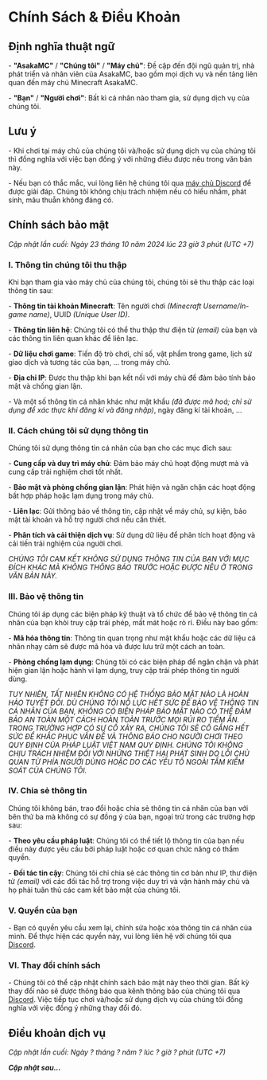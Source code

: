 # Chính Sách & Điều Khoản

## Định nghĩa thuật ngữ

&#x20;\- **"AsakaMC"** / **"Chúng tôi"** / **"Máy chủ"**: Đề cập đến đội ngũ quản trị, nhà phát triển và nhân viên của AsakaMC, bao gồm mọi dịch vụ và nền tảng liên quan đến máy chủ Minecraft AsakaMC.

&#x20;\- **"Bạn"** / **"Người chơi"**: Bất kì cá nhân nào tham gia, sử dụng dịch vụ của chúng tôi.

## Lưu ý

&#x20;\- Khi chơi tại máy chủ của chúng tôi và/hoặc sử dụng dịch vụ của chúng tôi thì đồng nghĩa với việc bạn đồng ý với những điều được nêu trong văn bản này.&#x20;

&#x20;\- Nếu bạn có thắc mắc, vui lòng liên hệ chúng tôi qua [máy chủ Discord](../) để được giải đáp. Chúng tôi không chịu trách nhiệm nếu có hiểu nhầm, phát sinh, mâu thuẫn không đáng có.

## Chính sách bảo mật

_Cập nhật lần cuối: Ngày 23 tháng 10 năm 2024 lúc 23 giờ 3 phút (UTC +7)_

### I. Thông tin chúng tôi thu thập

Khi bạn tham gia vào máy chủ của chúng tôi, chúng tôi sẽ thu thập các loại thông tin sau:

&#x20;\- **Thông tin tài khoản Minecraft**: Tên người chơi _(Minecraft Username/In-game name)_, UUID _(Unique User ID)_.

&#x20;\- **Thông tin liên hệ**: Chúng tôi có thể thu thập thư điện tử _(email)_ của bạn và các thông tin liên quan khác để liên lạc.

&#x20;\- **Dữ liệu chơi game**: Tiến độ trò chơi, chỉ số, vật phẩm trong game, lịch sử giao dịch và tương tác của bạn, ... trong máy chủ.

&#x20;\- **Địa chỉ IP**: Được thu thập khi bạn kết nối với máy chủ để đảm bảo tính bảo mật và chống gian lận.

&#x20;\- Và một số thông tin cá nhân khác như mật khẩu _(đã được mã hoá; chỉ sử dụng để xác thực khi đăng kí và đăng nhập)_, ngày đăng kí tài khoản, ...

### II. Cách chúng tôi sử dụng thông tin

Chúng tôi sử dụng thông tin cá nhân của bạn cho các mục đích sau:

&#x20;\- **Cung cấp và duy trì máy chủ**: Đảm bảo máy chủ hoạt động mượt mà và cung cấp trải nghiệm chơi tốt nhất.

&#x20;\- **Bảo mật và phòng chống gian lận**: Phát hiện và ngăn chặn các hoạt động bất hợp pháp hoặc lạm dụng trong máy chủ.

&#x20;\- **Liên lạc**: Gửi thông báo về thông tin, cập nhật về máy chủ, sự kiện, bảo mật tài khoản và hỗ trợ người chơi nếu cần thiết.

&#x20;\- **Phân tích và cải thiện dịch vụ**: Sử dụng dữ liệu để phân tích hoạt động và cải tiến trải nghiệm của người chơi.

_CHÚNG TÔI CAM KẾT KHÔNG SỬ DỤNG THÔNG TIN CỦA BẠN VỚI MỤC ĐÍCH KHÁC MÀ KHÔNG THÔNG BÁO TRƯỚC HOẶC ĐƯỢC NÊU Ở TRONG VĂN BẢN NÀY._

### III. Bảo vệ thông tin

Chúng tôi áp dụng các biện pháp kỹ thuật và tổ chức để bảo vệ thông tin cá nhân của bạn khỏi truy cập trái phép, mất mát hoặc rò rỉ. Điều này bao gồm:

&#x20;\- **Mã hóa thông tin**: Thông tin quan trọng như mật khẩu hoặc các dữ liệu cá nhân nhạy cảm sẽ được mã hóa và được lưu trữ một cách an toàn.

&#x20;\- **Phòng chống lạm dụng**: Chúng tôi có các biện pháp để ngăn chặn và phát hiện gian lận hoặc hành vi lạm dụng, truy cập trái phép thông tin người dùng.

_TUY NHIÊN, TẤT NHIÊN KHÔNG CÓ HỆ THỐNG BẢO MẬT NÀO LÀ HOÀN HẢO TUYỆT ĐỐI. DÙ CHÚNG TÔI NỖ LỰC HẾT SỨC ĐỂ BẢO VỆ THÔNG TIN CÁ NHÂN CỦA BẠN, KHÔNG CÓ BIỆN PHÁP BẢO MẬT NÀO CÓ THỂ ĐẢM BẢO AN TOÀN MỘT CÁCH HOÀN TOÀN TRƯỚC MỌI RỦI RO TIỀM ẨN. TRONG TRƯỜNG HỢP CÓ SỰ CỐ XẢY RA, CHÚNG TÔI SẼ CỐ GẮNG HẾT SỨC ĐỂ KHẮC PHỤC VẤN ĐỀ VÀ THÔNG BÁO CHO NGƯỜI CHƠI THEO QUY ĐỊNH CỦA PHÁP LUẬT VIỆT NAM QUY ĐỊNH. CHÚNG TÔI KHÔNG CHỊU TRÁCH NHIỆM ĐỐI VỚI NHỮNG THIỆT HẠI PHÁT SINH DO LỖI CHỦ QUAN TỪ PHÍA NGƯỜI DÙNG HOẶC DO CÁC YẾU TỐ NGOÀI TẦM KIỂM SOÁT CỦA CHÚNG TÔI._

### IV. Chia sẻ thông tin

Chúng tôi không bán, trao đổi hoặc chia sẻ thông tin cá nhân của bạn với bên thứ ba mà không có sự đồng ý của bạn, ngoại trừ trong các trường hợp sau:

&#x20;\- **Theo yêu cầu pháp luật**: Chúng tôi có thể tiết lộ thông tin của bạn nếu điều này được yêu cầu bởi pháp luật hoặc cơ quan chức năng có thẩm quyền.

&#x20;\- **Đối tác tin cậy**: Chúng tôi chỉ chia sẻ các thông tin cơ bản như IP, thư điện tử _(email)_ với các đối tác hỗ trợ trong việc duy trì và vận hành máy chủ và họ phải tuân thủ các cam kết bảo mật của chúng tôi.

### V. Quyền của bạn

&#x20;\- Bạn có quyền yêu cầu xem lại, chỉnh sửa hoặc xóa thông tin cá nhân của mình. Để thực hiện các quyền này, vui lòng liên hệ với chúng tôi qua [Discord](../).

### VI. Thay đổi chính sách

&#x20;\- Chúng tôi có thể cập nhật chính sách bảo mật này theo thời gian. Bất kỳ thay đổi nào sẽ được thông báo qua kênh thông báo của chúng tôi qua [Discord](../). Việc tiếp tục chơi và/hoặc sử dụng dịch vụ của chúng tôi đồng nghĩa với việc đồng ý những thay đổi đó.

## Điều khoản dịch vụ

_Cập nhật lần cuối: Ngày ? tháng ? năm ? lúc ? giờ ? phút (UTC +7)_

_**Cập nhật sau...**_
